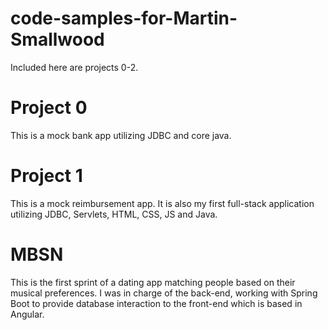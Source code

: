 # code-samples-for-Martin-Smallwood
Included here are projects 0-2.

# Project 0
This is a mock bank app utilizing JDBC and core java.

# Project 1
This is a mock reimbursement app. It is also my first full-stack application utilizing JDBC, Servlets, HTML, CSS, JS and Java.

# MBSN
This is the first sprint of a dating app matching people based on their musical preferences. I was in charge of the back-end, working with Spring Boot to provide database interaction to the front-end which is based in Angular.
